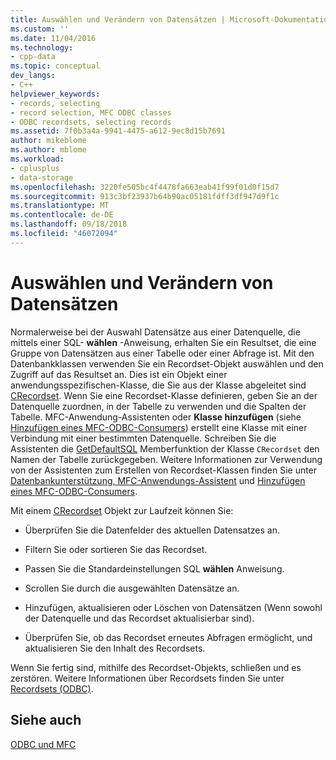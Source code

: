 ```yaml
---
title: Auswählen und Verändern von Datensätzen | Microsoft-Dokumentation
ms.custom: ''
ms.date: 11/04/2016
ms.technology:
- cpp-data
ms.topic: conceptual
dev_langs:
- C++
helpviewer_keywords:
- records, selecting
- record selection, MFC ODBC classes
- ODBC recordsets, selecting records
ms.assetid: 7f0b3a4a-9941-4475-a612-9ec8d15b7691
author: mikeblome
ms.author: mblome
ms.workload:
- cplusplus
- data-storage
ms.openlocfilehash: 3220fe505bc4f4478fa663eab41f99f01d0f15d7
ms.sourcegitcommit: 913c3bf23937b64b90ac05181fdff3df947d9f1c
ms.translationtype: MT
ms.contentlocale: de-DE
ms.lasthandoff: 09/18/2018
ms.locfileid: "46072094"
---
```

# <a name="selecting-and-manipulating-records"></a>Auswählen und Verändern von Datensätzen

Normalerweise bei der Auswahl Datensätze aus einer Datenquelle, die mittels einer SQL- **wählen** -Anweisung, erhalten Sie ein Resultset, die eine Gruppe von Datensätzen aus einer Tabelle oder einer Abfrage ist. Mit den Datenbankklassen verwenden Sie ein Recordset-Objekt auswählen und den Zugriff auf das Resultset an. Dies ist ein Objekt einer anwendungsspezifischen-Klasse, die Sie aus der Klasse abgeleitet sind [CRecordset](../../mfc/reference/crecordset-class.md). Wenn Sie eine Recordset-Klasse definieren, geben Sie an der Datenquelle zuordnen, in der Tabelle zu verwenden und die Spalten der Tabelle. MFC-Anwendung-Assistenten oder **Klasse hinzufügen** (siehe [Hinzufügen eines MFC-ODBC-Consumers](../../mfc/reference/adding-an-mfc-odbc-consumer.md)) erstellt eine Klasse mit einer Verbindung mit einer bestimmten Datenquelle. Schreiben Sie die Assistenten die [GetDefaultSQL](../../mfc/reference/crecordset-class.md#getdefaultsql) Memberfunktion der Klasse `CRecordset` den Namen der Tabelle zurückgegeben. Weitere Informationen zur Verwendung von der Assistenten zum Erstellen von Recordset-Klassen finden Sie unter [Datenbankunterstützung, MFC-Anwendungs-Assistent](../../mfc/reference/database-support-mfc-application-wizard.md) und [Hinzufügen eines MFC-ODBC-Consumers](../../mfc/reference/adding-an-mfc-odbc-consumer.md).  
  
Mit einem [CRecordset](../../mfc/reference/crecordset-class.md) Objekt zur Laufzeit können Sie:  
  
- Überprüfen Sie die Datenfelder des aktuellen Datensatzes an.  
  
- Filtern Sie oder sortieren Sie das Recordset.  
  
- Passen Sie die Standardeinstellungen SQL **wählen** Anweisung.  
  
- Scrollen Sie durch die ausgewählten Datensätze an.  
  
- Hinzufügen, aktualisieren oder Löschen von Datensätzen (Wenn sowohl der Datenquelle und das Recordset aktualisierbar sind).  
  
- Überprüfen Sie, ob das Recordset erneutes Abfragen ermöglicht, und aktualisieren Sie den Inhalt des Recordsets.  
  
Wenn Sie fertig sind, mithilfe des Recordset-Objekts, schließen und es zerstören. Weitere Informationen über Recordsets finden Sie unter [Recordsets (ODBC)](../../data/odbc/recordset-odbc.md).  
  
## <a name="see-also"></a>Siehe auch  

[ODBC und MFC](../../data/odbc/odbc-and-mfc.md)